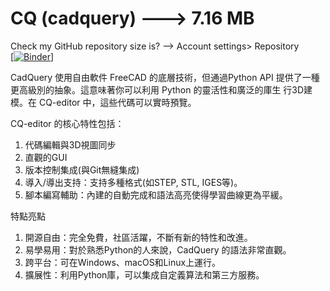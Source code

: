 # CQ (cadquery)  ---> 7.16 MB
Check my GitHub repository size is? --> Account settings> Repository<br>
[[![Binder](https://mybinder.org/badge_logo.svg)](https://mybinder.org/v2/gh/p3teacher/CQ/main)]<br>

CadQuery 使用自由軟件 FreeCAD 的底層技術，但通過Python API 提供了一種更高級別的抽象。這意味著你可以利用 Python 的靈活性和廣泛的庫生
行3D建模。在 CQ-editor 中，這些代碼可以實時預覽。

CQ-editor 的核心特性包括：
1. 代碼編輯與3D視圖同步
2. 直觀的GUI
3. 版本控制集成(與Git無縫集成)
4. 導入/導出支持：支持多種格式(如STEP, STL, IGES等)。
5. 腳本編寫輔助：內建的自動完成和語法高亮使得學習曲線更為平緩。

特點亮點
1. 開源自由：完全免費，社區活躍，不斷有新的特性和改進。
2. 易學易用：對於熟悉Python的人來說，CadQuery 的語法非常直觀。
3. 跨平台：可在Windows、macOS和Linux上運行。
4. 擴展性：利用Python庫，可以集成自定義算法和第三方服務。

